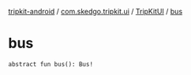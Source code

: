 [tripkit-android](../../index.md) / [com.skedgo.tripkit.ui](../index.md) / [TripKitUI](index.md) / [bus](./bus.md)

# bus

`abstract fun bus(): Bus!`